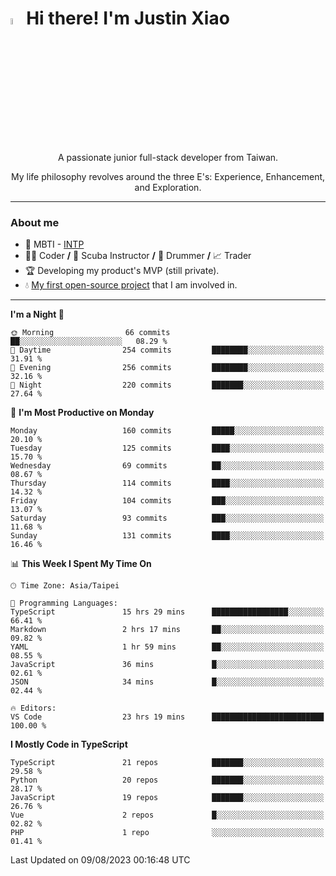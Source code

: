 # <img src="https://media.giphy.com/media/hvRJCLFzcasrR4ia7z/giphy.gif" width="5%">Hi there! I'm Justin Xiao
<p align="center">A passionate junior full-stack developer from Taiwan.  </p>
<p align="center">My life philosophy revolves around the three E's: Experience, Enhancement, and Exploration.</p>

---
### About me
- 👀 MBTI - [INTP](https://www.16personalities.com/intp-personality)
- 👨‍💻 Coder **/** 🤿 Scuba Instructor **/** 🥁 Drummer **/** 📈 Trader
- 🏆 Developing my product's MVP (still private).
- 💧 [My first open-source project](https://github.com/Game-as-a-Service/Game-Lobby-Web) that I am involved in.

---
<!--START_SECTION:waka-->
**I'm a Night 🦉** 

```text
🌞 Morning                66 commits          ██░░░░░░░░░░░░░░░░░░░░░░░   08.29 % 
🌆 Daytime                254 commits         ████████░░░░░░░░░░░░░░░░░   31.91 % 
🌃 Evening                256 commits         ████████░░░░░░░░░░░░░░░░░   32.16 % 
🌙 Night                  220 commits         ███████░░░░░░░░░░░░░░░░░░   27.64 % 
```
📅 **I'm Most Productive on Monday** 

```text
Monday                   160 commits         █████░░░░░░░░░░░░░░░░░░░░   20.10 % 
Tuesday                  125 commits         ████░░░░░░░░░░░░░░░░░░░░░   15.70 % 
Wednesday                69 commits          ██░░░░░░░░░░░░░░░░░░░░░░░   08.67 % 
Thursday                 114 commits         ████░░░░░░░░░░░░░░░░░░░░░   14.32 % 
Friday                   104 commits         ███░░░░░░░░░░░░░░░░░░░░░░   13.07 % 
Saturday                 93 commits          ███░░░░░░░░░░░░░░░░░░░░░░   11.68 % 
Sunday                   131 commits         ████░░░░░░░░░░░░░░░░░░░░░   16.46 % 
```


📊 **This Week I Spent My Time On** 

```text
🕑︎ Time Zone: Asia/Taipei

💬 Programming Languages: 
TypeScript               15 hrs 29 mins      █████████████████░░░░░░░░   66.41 % 
Markdown                 2 hrs 17 mins       ██░░░░░░░░░░░░░░░░░░░░░░░   09.82 % 
YAML                     1 hr 59 mins        ██░░░░░░░░░░░░░░░░░░░░░░░   08.55 % 
JavaScript               36 mins             █░░░░░░░░░░░░░░░░░░░░░░░░   02.61 % 
JSON                     34 mins             █░░░░░░░░░░░░░░░░░░░░░░░░   02.44 % 

🔥 Editors: 
VS Code                  23 hrs 19 mins      █████████████████████████   100.00 % 
```

**I Mostly Code in TypeScript** 

```text
TypeScript               21 repos            ███████░░░░░░░░░░░░░░░░░░   29.58 % 
Python                   20 repos            ███████░░░░░░░░░░░░░░░░░░   28.17 % 
JavaScript               19 repos            ███████░░░░░░░░░░░░░░░░░░   26.76 % 
Vue                      2 repos             █░░░░░░░░░░░░░░░░░░░░░░░░   02.82 % 
PHP                      1 repo              ░░░░░░░░░░░░░░░░░░░░░░░░░   01.41 % 
```




 Last Updated on 09/08/2023 00:16:48 UTC
<!--END_SECTION:waka-->

